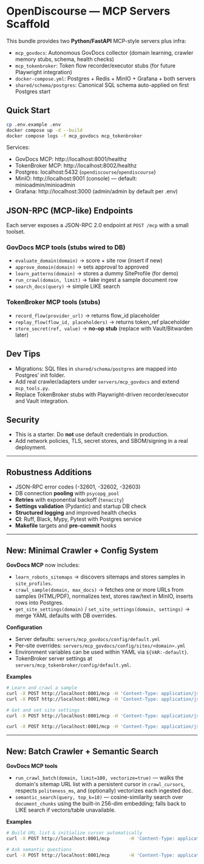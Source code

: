 # OpenDiscourse — MCP Servers Scaffold

This bundle provides two **Python/FastAPI** MCP-style servers plus infra:

- `mcp_govdocs`: Autonomous GovDocs collector (domain learning, crawler memory stubs, schema, health checks)
- `mcp_tokenbroker`: Token flow recorder/executor stubs (for future Playwright integration)
- `docker-compose.yml`: Postgres + Redis + MinIO + Grafana + both servers
- `shared/schema/postgres`: Canonical SQL schema auto-applied on first Postgres start

## Quick Start

```bash
cp .env.example .env
docker compose up -d --build
docker compose logs -f mcp_govdocs mcp_tokenbroker
```

Services:
- GovDocs MCP: http://localhost:8001/healthz
- TokenBroker MCP: http://localhost:8002/healthz
- Postgres: localhost:5432 (`opendiscourse`/`opendiscourse`)
- MinIO: http://localhost:9001 (console) — default: minioadmin/minioadmin
- Grafana: http://localhost:3000 (admin/admin by default per .env)

## JSON-RPC (MCP-like) Endpoints

Each server exposes a JSON-RPC 2.0 endpoint at `POST /mcp` with a small toolset.

### GovDocs MCP tools (stubs wired to DB)
- `evaluate_domain(domain)` → score + site row (insert if new)
- `approve_domain(domain)` → sets approval to approved
- `learn_patterns(domain)` → stores a dummy SiteProfile (for demo)
- `run_crawl(domain, limit)` → fake ingest a sample document row
- `search_docs(query)` → simple LIKE search

### TokenBroker MCP tools (stubs)
- `record_flow(provider_url)` → returns flow_id placeholder
- `replay_flow(flow_id, placeholders)` → returns token_ref placeholder
- `store_secret(ref, value)` → **no-op stub** (replace with Vault/Bitwarden later)

## Dev Tips

- Migrations: SQL files in `shared/schema/postgres` are mapped into Postgres’ init folder.
- Add real crawler/adapters under `servers/mcp_govdocs` and extend `mcp_tools.py`.
- Replace TokenBroker stubs with Playwright-driven recorder/executor and Vault integration.

## Security

- This is a starter. Do **not** use default credentials in production.
- Add network policies, TLS, secret stores, and SBOM/signing in a real deployment.


---
## Robustness Additions
- JSON-RPC error codes (-32601, -32602, -32603)
- DB connection **pooling** with `psycopg_pool`
- **Retries** with exponential backoff (`tenacity`)
- **Settings validation** (Pydantic) and startup DB check
- **Structured logging** and improved health checks
- **CI**: Ruff, Black, Mypy, Pytest with Postgres service
- **Makefile** targets and **pre-commit** hooks


---
## New: Minimal Crawler + Config System

**GovDocs MCP** now includes:
- `learn_robots_sitemaps` → discovers sitemaps and stores samples in `site_profiles`.
- `crawl_sample(domain, max_docs)` → fetches one or more URLs from samples (HTML/PDF), normalizes text, stores raw/text in MinIO, inserts rows into Postgres.
- `get_site_settings(domain)` / `set_site_settings(domain, settings)` → merge YAML defaults with DB overrides.

**Configuration**
- Server defaults: `servers/mcp_govdocs/config/default.yml`
- Per-site overrides: `servers/mcp_govdocs/config/sites/<domain>.yml`
- Environment variables can be used within YAML via `${VAR:-default}`.
- TokenBroker server settings at `servers/mcp_tokenbroker/config/default.yml`.

**Examples**
```bash
# Learn and crawl a sample
curl -X POST http://localhost:8001/mcp -H 'Content-Type: application/json'       -d '{"jsonrpc":"2.0","id":1,"method":"learn_robots_sitemaps","params":{"domain":"www.federalregister.gov"}}'
curl -X POST http://localhost:8001/mcp -H 'Content-Type: application/json'       -d '{"jsonrpc":"2.0","id":2,"method":"crawl_sample","params":{"domain":"www.federalregister.gov","max_docs":1}}'

# Get and set site settings
curl -X POST http://localhost:8001/mcp -H 'Content-Type: application/json'       -d '{"jsonrpc":"2.0","id":3,"method":"get_site_settings","params":{"domain":"www.federalregister.gov"}}'

curl -X POST http://localhost:8001/mcp -H 'Content-Type: application/json'       -d '{"jsonrpc":"2.0","id":4,"method":"set_site_settings","params":{"domain":"www.federalregister.gov","settings":{"crawl":{"max_docs_per_run":10}}}}'
```


---
## New: Batch Crawler + Semantic Search

**GovDocs MCP tools**
- `run_crawl_batch(domain, limit=100, vectorize=true)` — walks the domain's sitemap URL list with a persistent cursor in `crawl_cursors`, respects `politeness_ms`, and (optionally) vectorizes each ingested doc.
- `semantic_search(query, top_k=10)` — cosine-similarity search over `document_chunks` using the built-in 256-dim embedding; falls back to LIKE search if vectors/table unavailable.

**Examples**
```bash
# Build URL list & initialize cursor automatically
curl -X POST http://localhost:8001/mcp       -H 'Content-Type: application/json'       -d '{"jsonrpc":"2.0","id":10,"method":"run_crawl_batch","params":{"domain":"www.federalregister.gov","limit":25,"vectorize":true}}'

# Ask semantic questions
curl -X POST http://localhost:8001/mcp       -H 'Content-Type: application/json'       -d '{"jsonrpc":"2.0","id":11,"method":"semantic_search","params":{"query":"appropriations for veterans affairs"}}'
```
